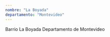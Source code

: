 ```yaml
---
nombre: "La Boyada"
departamento: "Montevideo"
---
```


Barrio La Boyada
Departamento de Montevideo
